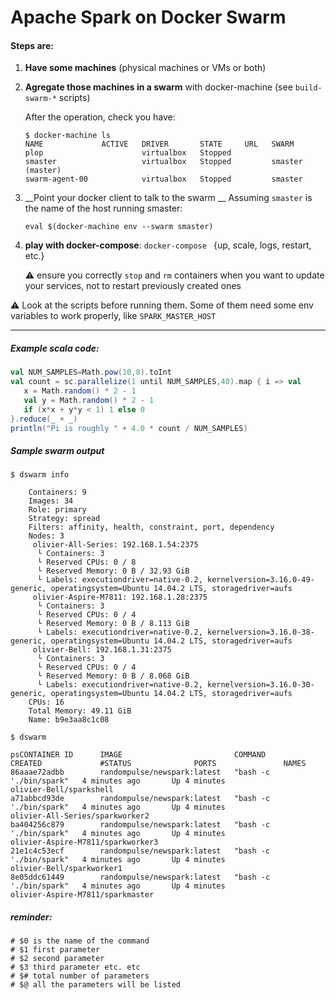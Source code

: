 # Apache Spark on Docker Swarm

#### Steps are:

  1. __Have some machines__ (physical machines or VMs or both)
     
  2. __Agregate those machines in a swarm__ with docker-machine
     (see `build-swarm-*` scripts)

     After the operation, check you have:
     ```shell
     $ docker-machine ls
     NAME             ACTIVE   DRIVER       STATE     URL   SWARM
     plop                      virtualbox   Stopped
     smaster                   virtualbox   Stopped         smaster (master)
     swarm-agent-00            virtualbox   Stopped         smaster
     ```
     
  3. __Point your docker client to talk to the swarm __
     Assuming `smaster` is the name of the host running smaster:
     ```shell
     eval $(docker-machine env --swarm smaster)
     ```
     
  4. __play with docker-compose__: `docker-compose ` {up, scale, logs, restart, etc.}

     :warning: ensure you correctly `stop` and `rm` containers when you want to update your services, not to restart previously created ones


:warning: Look at the scripts before running them. 
Some of them need some env variables to work properly, like 
`SPARK_MASTER_HOST`

------------

##### Example scala code:

```scala
val NUM_SAMPLES=Math.pow(10,8).toInt
val count = sc.parallelize(1 until NUM_SAMPLES,40).map { i => val
   x = Math.random() * 2 - 1
   val y = Math.random() * 2 - 1
   if (x*x + y*y < 1) 1 else 0
}.reduce(_ + _)
println("Pi is roughly " + 4.0 * count / NUM_SAMPLES)
```

##### Sample swarm output

```
$ dswarm info

    Containers: 9
    Images: 34
    Role: primary
    Strategy: spread
    Filters: affinity, health, constraint, port, dependency
    Nodes: 3
     olivier-All-Series: 192.168.1.54:2375
      └ Containers: 3
      └ Reserved CPUs: 0 / 8
      └ Reserved Memory: 0 B / 32.93 GiB
      └ Labels: executiondriver=native-0.2, kernelversion=3.16.0-49-generic, operatingsystem=Ubuntu 14.04.2 LTS, storagedriver=aufs
     olivier-Aspire-M7811: 192.168.1.28:2375 
      └ Containers: 3
      └ Reserved CPUs: 0 / 4
      └ Reserved Memory: 0 B / 8.113 GiB
      └ Labels: executiondriver=native-0.2, kernelversion=3.16.0-38-generic, operatingsystem=Ubuntu 14.04.2 LTS, storagedriver=aufs
     olivier-Bell: 192.168.1.31:2375
      └ Containers: 3
      └ Reserved CPUs: 0 / 4
      └ Reserved Memory: 0 B / 8.068 GiB
      └ Labels: executiondriver=native-0.2, kernelversion=3.16.0-30-generic, operatingsystem=Ubuntu 14.04.2 LTS, storagedriver=aufs
    CPUs: 16
    Total Memory: 49.11 GiB
    Name: b9e3aa8c1c08
```

```shell
$ dswarm 

psCONTAINER ID      IMAGE                         COMMAND                  CREATED             #STATUS              PORTS               NAMES
86aaae72adbb        randompulse/newspark:latest   "bash -c './bin/spark"   4 minutes ago       Up 4 minutes                            olivier-Bell/sparkshell
a71abbcd93de        randompulse/newspark:latest   "bash -c './bin/spark"   4 minutes ago       Up 4 minutes                            olivier-All-Series/sparkworker2
ba404256c879        randompulse/newspark:latest   "bash -c './bin/spark"   4 minutes ago       Up 4 minutes                            olivier-Aspire-M7811/sparkworker3
21e1c4c53ecf        randompulse/newspark:latest   "bash -c './bin/spark"   4 minutes ago       Up 4 minutes                            olivier-Bell/sparkworker1
8e05ddc61449        randompulse/newspark:latest   "bash -c './bin/spark"   4 minutes ago       Up 4 minutes                            olivier-Aspire-M7811/sparkmaster

```

##### reminder:

```shell
# $0 is the name of the command
# $1 first parameter
# $2 second parameter
# $3 third parameter etc. etc
# $# total number of parameters
# $@ all the parameters will be listed
```